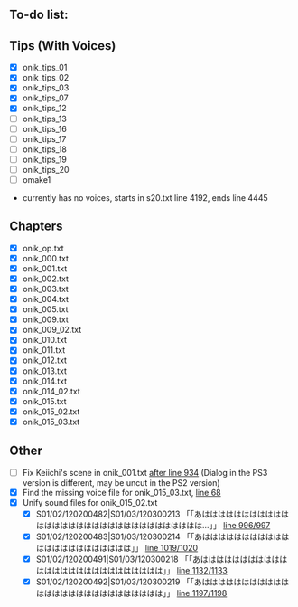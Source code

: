 To-do list:
-----------------------------------------------------------------------------------------

Tips (With Voices)
-----------------------------------------------------------------------------------------
- [x] onik_tips_01
- [x] onik_tips_02
- [x] onik_tips_03
- [x] onik_tips_07
- [x] onik_tips_12
- [ ] onik_tips_13
- [ ] onik_tips_16
- [ ] onik_tips_17
- [ ] onik_tips_18
- [ ] onik_tips_19
- [ ] onik_tips_20
- [ ] omake1
- currently has no voices, starts in s20.txt line 4192, ends line 4445


Chapters
-----------------------------------------------------------------------------------------
- [x] onik_op.txt
- [X] onik_000.txt
- [x] onik_001.txt
- [x] onik_002.txt
- [x] onik_003.txt
- [x] onik_004.txt
- [x] onik_005.txt
- [x] onik_009.txt
- [x] onik_009_02.txt
- [x] onik_010.txt
- [x] onik_011.txt
- [x] onik_012.txt
- [x] onik_013.txt
- [x] onik_014.txt
- [x] onik_014_02.txt
- [x] onik_015.txt
- [x] onik_015_02.txt
- [x] onik_015_03.txt

Other
-----------------------------------------------------------------------------------------
- [ ] Fix Keiichi's scene in onik_001.txt [after line 934](https://github.com/higurashi-mod/scripts/blob/master/Update/onik_001.txt#L934) (Dialog in the PS3 version is different, may be uncut in the PS2 version)
- [x] Find the missing voice file for onik_015_03.txt, [line 68](https://github.com/higurashi-mod/scripts/blob/master/Update/onik_015_03.txt#L68)
- [x] Unify sound files for onik_015_02.txt
  - [x] S01/02/120200482|S01/03/120300213	「「あはははははははははははははははははははははははははははははははは…」」 [line 996/997](https://github.com/higurashi-mod/scripts/blob/master/Update/onik_015_02.txt#L996)
  - [x] S01/02/120200483|S01/03/120300214	「「あははははははははははははははははははははははは」」 [line 1019/1020](https://github.com/higurashi-mod/scripts/blob/master/Update/onik_015_02.txt#L1019)
  - [x] S01/02/120200491|S01/03/120300218	「「あははははははははははははははははははははははははははは」」 [line 1132/1133](https://github.com/higurashi-mod/scripts/blob/master/Update/onik_015_02.txt#L1132)
  - [x] S01/02/120200492|S01/03/120300219	「「あははははははははははははははははははははははははははは」」 [line 1197/1198](https://github.com/higurashi-mod/scripts/blob/master/Update/onik_015_02.txt#L1197)
